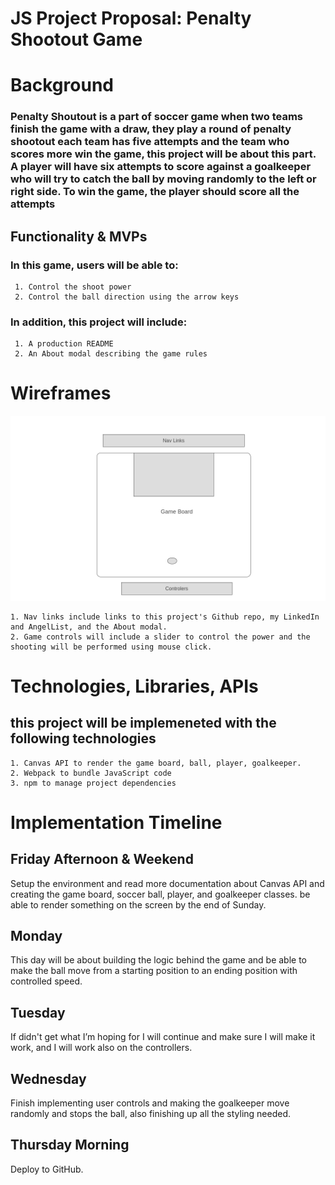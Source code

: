 # JS Project Proposal: Penalty Shootout Game
# Background 
### Penalty Shoutout is a part of soccer game when two teams finish the game with a draw, they play a round of penalty shootout each team has five attempts and the team who scores more win the game, this project will be about this part. A player will have six attempts to score against a goalkeeper who will try to catch the ball by moving randomly to the left or right side. To win the game, the player should score all the attempts

## Functionality & MVPs
### In this game, users will be able to:
     1. Control the shoot power
     2. Control the ball direction using the arrow keys 
### In addition, this project will include: 
     1. A production README 
     2. An About modal describing the game rules 
# Wireframes 
![Wireframe](homepage2.png)

    1. Nav links include links to this project's Github repo, my LinkedIn and AngelList, and the About modal.
    2. Game controls will include a slider to control the power and the shooting will be performed using mouse click.

# Technologies, Libraries, APIs
## this project will be implemeneted with the following technologies 
    1. Canvas API to render the game board, ball, player, goalkeeper.
    2. Webpack to bundle JavaScript code 
    3. npm to manage project dependencies

# Implementation Timeline
## Friday Afternoon & Weekend
Setup the environment and read more documentation about Canvas API and creating the game board, soccer ball, player, and goalkeeper classes. be able to render something on the screen by the end of Sunday.
## Monday
This day will be about building the logic behind the game and be able to make the ball move from a starting position to an ending position with controlled speed.
## Tuesday
If didn't get what I’m hoping for I will continue and make sure I will make it work, and I will work also on the controllers.
## Wednesday
Finish implementing user controls and making the goalkeeper move randomly and stops the ball, also finishing up all the styling needed.
## Thursday Morning
Deploy to GitHub.

